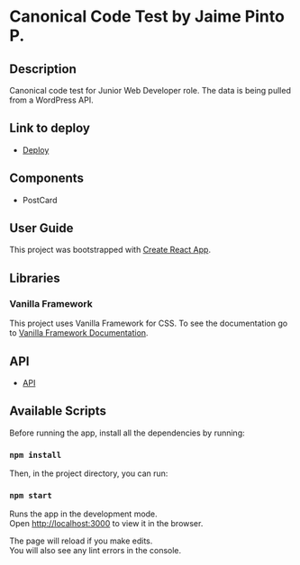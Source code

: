 # Canonical Code Test by Jaime Pinto P.

## Description

Canonical code test for Junior Web Developer role. The data is being pulled from a WordPress API.

## Link to deploy

- [Deploy](https://jaimepintop.github.io/canonical-test/)

## Components

- PostCard

## User Guide

This project was bootstrapped with [Create React App](https://github.com/facebook/create-react-app).

## Libraries

### Vanilla Framework

This project uses Vanilla Framework for CSS.
To see the documentation go to [Vanilla Framework Documentation](https://vanillaframework.io/).

## API

- [API](https://people.canonical.com/~anthonydillon/wp-json/wp/v2/posts.json)

## Available Scripts

Before running the app, install all the dependencies by running:

### `npm install`

Then, in the project directory, you can run:

### `npm start`

Runs the app in the development mode.\
Open [http://localhost:3000](http://localhost:3000) to view it in the browser.

The page will reload if you make edits.\
You will also see any lint errors in the console.
